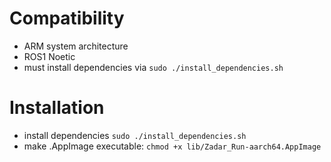 # Compatibility
- ARM system architecture
- ROS1 Noetic
- must install dependencies via `sudo ./install_dependencies.sh`

# Installation
- install dependencies `sudo ./install_dependencies.sh`
- make .AppImage executable: `chmod +x lib/Zadar_Run-aarch64.AppImage`
